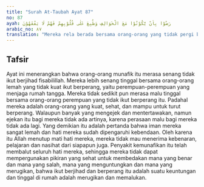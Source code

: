 ```yaml
---
title: "Surah At-Taubah Ayat 87"
no: 87
ayah: رَضُوْا بِاَنْ يَّكُوْنُوْا مَعَ الْخَوَالِفِ وَطُبِعَ عَلٰى قُلُوْبِهِمْ فَهُمْ لَا يَفْقَهُوْنَ 
arabic_no: ٨٧
translation: "Mereka rela berada bersama orang-orang yang tidak pergi berperang, dan hati mereka telah tertutup, sehingga mereka tidak memahami (kebahagiaan beriman dan berjihad)."
---
```


## Tafsir

Ayat ini menerangkan bahwa orang-orang munafik itu merasa senang tidak ikut berjihad fisabilillah. Mereka lebih senang tinggal bersama orang-orang lemah yang tidak kuat ikut berperang, yaitu perempuan-perempuan yang menjaga rumah tangga. Mereka tidak sedikit pun merasa malu tinggal bersama orang-orang perempuan yang tidak ikut berperang itu. Padahal mereka adalah orang-orang yang kuat, sehat, dan mampu untuk turut berperang. Walaupun banyak yang mengejek dan mentertawakan, namun ejekan itu bagi mereka tidak ada artinya, karena perasaan malu bagi mereka tidak ada lagi. Yang demikian itu adalah pertanda bahwa iman mereka sangat lemah dan hati mereka sudah dipengaruhi kebendaan. Oleh karena itu Allah menutup mati hati mereka, mereka tidak mau menerima kebenaran, pelajaran dan nasihat dari siapapun juga. Penyakit kemunafikan itu telah membalut seluruh hati mereka, sehingga mereka tidak dapat mempergunakan pikiran yang sehat untuk membedakan mana yang benar dan mana yang salah, mana yang menguntungkan dan mana yang merugikan, bahwa ikut berjihad dan berperang itu adalah suatu keuntungan dan tinggal di rumah adalah merugikan dan memalukan.